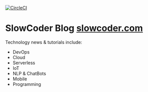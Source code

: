 [![CircleCI](https://circleci.com/gh/slow-coder/slowcoder.com.svg?style=svg)](https://circleci.com/gh/slow-coder/slowcoder.com)

# SlowCoder Blog [slowcoder.com](slowcoder.com)

Technology news & tutorials include:

* DevOps
* Cloud
* Serverless
* IoT
* NLP & ChatBots
* Mobile
* Programming

